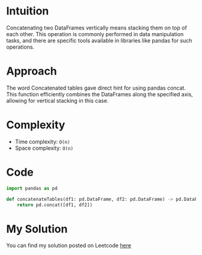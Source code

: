 # Intuition
Concatenating two DataFrames vertically means stacking them on top of each other. 
This operation is commonly performed in data manipulation tasks, and there are specific tools available in libraries like pandas for such operations.

# Approach
The word Concatenated tables gave direct hint for using pandas concat. 
This function efficiently combines the DataFrames along the specified axis, allowing for vertical stacking in this case.

# Complexity

- Time complexity: `O(n)`
- Space complexity: `O(n)`

# Code
```python
import pandas as pd

def concatenateTables(df1: pd.DataFrame, df2: pd.DataFrame) -> pd.DataFrame:
    return pd.concat([df1, df2])
```

# My Solution

You can find my solution posted on Leetcode [here](https://leetcode.com/problems/reshape-data-concatenate/solutions/4791046/easyto-understand)
